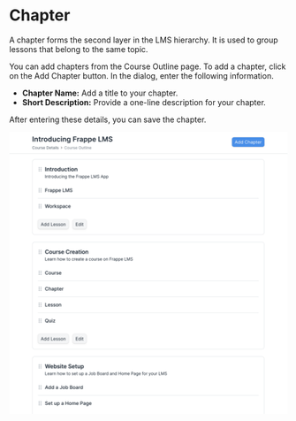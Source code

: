 # Chapter

A chapter forms the second layer in the LMS hierarchy. It is used to group lessons that belong to the same topic.

You can add chapters from the Course Outline page. To add a chapter, click on the Add Chapter button. In the dialog, enter the following information.

 - **Chapter Name:** Add a title to your chapter.
 - **Short Description:** Provide a one-line description for your chapter.

After entering these details, you can save the chapter.

![Chapter](../images/chapter.png)